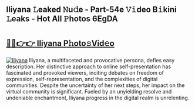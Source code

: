 ## Iliyana 𝙻eaked 𝙽u𝚍e - Part-54e 𝚅𝚒deo B𝚒kini 𝙻eaks - Hot All 𝙿hotos 6EgDA

# <h2><a href="http://ld2x7kz.urlbe.top/?page=Iliyana">🔗🔗👉👉 Iliyana P𝚑oto𝚜Vid𝚎o</a></h2>

[![Iliyana](https://i.imgur.com/eBuTRDB.gif)](http://ld2x7kz.urlbe.top/?page=Iliyana)
Iliyana, a multifaceted and provocative persona, defies easy description. Her distinctive approach to online self-presentation has fascinated and provoked viewers, inciting debates on freedom of expression, self-representation, and the complexities of digital communities. Despite the uncertainty of her next steps, her impact on the virtual community is significant. Fueled by an unyielding resolve and undeniable enchantment, Iliyana progress in the digital realm is unrelenting.
